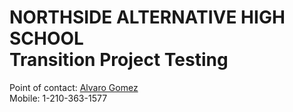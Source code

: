 # NORTHSIDE ALTERNATIVE HIGH SCHOOL<br>Transition Project Testing
Point of contact: [Alvaro Gomez](mailto:alvaro.gomez@nisd.net)<br>Mobile: 1-210-363-1577